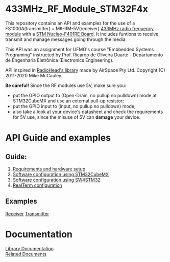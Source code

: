 # 433MHz_RF_Module_STM32F4x
This repository contains an API and examples for the use of a FS1000A(transmitter) + MK-RM-5V(receiver) [433MHz radio frequency module](https://www.filipeflop.com/produto/modulo-rf-transmissor-receptor-433mhz-am/) with a [STM Nucleo-F401RE Board](https://www.st.com/en/evaluation-tools/nucleo-f401re.html). It includes funtions to receive, transmit and manage messages going through the media.

This API was an assignment for UFMG's course "Embbedded Systems Programing" instructed by Prof. Ricardo de Oliveira Duarte - Departamento de Engenharia Eletrônica (Electronics Engineering).

API inspired in [RadioHead's library](https://www.airspayce.com/mikem/arduino/RadioHead/) made by AirSpace Pty Ltd. Copyright (C) 2011-2020 Mike McCauley.

**Be careful!** Since the RF modules use 5V, make sure you: 
- put the GPIO output to (Open-Drain, no pullup no pulldown) mode at STM32CubeMX and use an external pull-up resistor;
- put the GPIO input to (input, no pullup no pulldown) mode;  
- also take a look at your device's datasheet and check the requirements for 5V use, since the misuse of 5V can **damage** your device.

# API Guide and examples
## Guide:
1. [Requirements and hardware setup](https://github.com/GabPGomes/433MHz_RF_Module_STM32F4x/wiki/Requirements-and-hardware-setup)
2. [Software configuration using STM32CubeMX](https://github.com/GabPGomes/433MHz_RF_Module_STM32F4x/wiki/Software-configuration-using--STM32CubeMX-(before-SW4STM32-configuration))
3. [Software configuration using SW4STM32](https://github.com/GabPGomes/433MHz_RF_Module_STM32F4x/wiki/Software-configuration-using--SW4STM32-(after-STM32CubeMX-configuration))
4. [RealTerm configuration](https://github.com/GabPGomes/433MHz_RF_Module_STM32F4x/wiki/RealTerm-configuration)

## Examples
[Receiver](https://github.com/GabPGomes/433MHz_RF_Module_STM32F4x/tree/main/examples/example_RFModSTM32f4x_receiver)
[Transmitter](https://github.com/GabPGomes/433MHz_RF_Module_STM32F4x/tree/main/examples/example_RFModSTM32f4x_transmitter)

# Documentation
[Library Documentation](https://github.com/GabPGomes/433MHz_RF_Module_STM32F4x/wiki/Library-Documentation)\
[Related Documents](https://github.com/GabPGomes/433MHz_RF_Module_STM32F4x/tree/main/RelatedDocuments)

